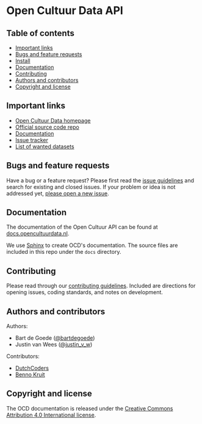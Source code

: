 # Open Cultuur Data API



## Table of contents

 - [Important links](#important-links)
 - [Bugs and feature requests](#bugs-and-feature-requests)
 - [Install](https://github.com/openstate/open-cultuur-data/blob/master/INSTALL.rst)
 - [Documentation](#documentation)
 - [Contributing](#contributing)
 - [Authors and contributors](#authors-and-contributors)
 - [Copyright and license](#copyright-and-license)

## Important links
 - [Open Cultuur Data homepage](http://www.opencultuurdata.nl/)
 - [Official source code repo](https://github.com/openstate/open-cultuur-data/)
 - [Documentation](http://docs.opencultuurdata.nl/)
 - [Issue tracker](https://github.com/openstate/open-cultuur-data/issues)
 - [List of wanted datasets](https://docs.google.com/spreadsheet/ccc?key=0ApgR1Za-O5OFdFF5TUpIeEs2NVN6WDFJZGRsX0MtbFE&usp=sharing#gid=0)

## Bugs and feature requests

Have a bug or a feature request? Please first read the [issue guidelines](https://github.com/openstate/open-cultuur-data/blob/master/docs/dev/getting_started.rst) and search for existing and closed issues. If your problem or idea is not addressed yet, [please open a new issue](https://github.com/openstate/open-cultuur-data/issues/new).

## Documentation

The documentation of the Open Cultuur API can be found at [docs.opencultuurdata.nl](http://docs.opencultuurdata.nl/).

We use [Sphinx](http://sphinx-doc.org/) to create OCD's documentation. The source files are included in this repo under the `docs` directory.  

## Contributing

Please read through our [contributing guidelines](https://github.com/openstate/open-cultuur-data/blob/master/docs/dev/getting_started.rst). Included are directions for opening issues, coding standards, and notes on development.

## Authors and contributors

Authors:

* Bart de Goede ([@bartdegoede](https://twitter.com/bartdegoede))
* Justin van Wees ([@justin_v_w](https://twitter.com/justin_v_w))

Contributors:

* [DutchCoders](http://dutchcoders.io/)
* [Benno Kruit](https://github.com/bennokr)

## Copyright and license

The OCD documentation is released under the  [Creative Commons Attribution 4.0 International license](http://creativecommons.org/licenses/by/4.0/).
